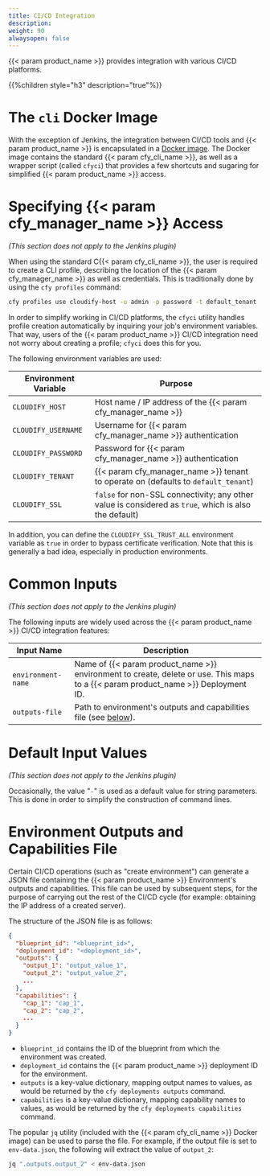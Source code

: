 ```yaml
---
title: CI/CD Integration
description:
weight: 90
alwaysopen: false
---
```


{{< param product_name >}} provides integration with various CI/CD platforms.

{{%children style="h3" description="true"%}}

# The `cli` Docker Image

With the exception of Jenkins, the integration between CI/CD tools and {{< param product_name >}} is encapsulated
in a [Docker image](https://hub.docker.com/r/cloudifyplatform/cloudify-cli). The Docker image
contains the standard {{< param cfy_cli_name >}}, as well as a wrapper script (called `cfyci`) that provides a few
shortcuts and sugaring for simplified {{< param product_name >}} access.

# Specifying {{< param cfy_manager_name >}} Access

_(This section does not apply to the Jenkins plugin)_

When using the standard C{{< param cfy_cli_name >}}, the user is required to create a CLI profile, describing the location
of the {{< param cfy_manager_name >}} as well as credentials. This is traditionally done by using the `cfy profiles` command:

```bash
cfy profiles use cloudify-host -u admin -p password -t default_tenant
```

In order to simplify working in CI/CD platforms, the `cfyci` utility handles profile creation
automatically by inquiring your job's environment variables. That way, users of
the {{< param product_name >}} CI/CD integration need not worry about creating a profile; `cfyci` does this for you.

The following environment variables are used:

| Environment Variable | Purpose
|----------------------|--------
| `CLOUDIFY_HOST`      | Host name / IP address of the {{< param cfy_manager_name >}}
| `CLOUDIFY_USERNAME`  | Username for {{< param cfy_manager_name >}} authentication
| `CLOUDIFY_PASSWORD`  | Password for {{< param cfy_manager_name >}} authentication
| `CLOUDIFY_TENANT`    | {{< param cfy_manager_name >}} tenant to operate on (defaults to `default_tenant`)
| `CLOUDIFY_SSL`       | `false` for non-SSL connectivity; any other value is considered as `true`, which is also the default)

In addition, you can define the `CLOUDIFY_SSL_TRUST_ALL` environment variable as
`true` in order to bypass certificate verification. Note that this is generally a bad
idea, especially in production environments.

# Common Inputs

_(This section does not apply to the Jenkins plugin)_

The following inputs are widely used across the {{< param product_name >}} CI/CD integration features:

| Input Name     | Description |
|-------------------|---------------------------------|
| `environment-name`     | Name of {{< param product_name >}} environment to create, delete or use. This maps to a {{< param product_name >}} Deployment ID. |
| `outputs-file` | Path to environment's outputs and capabilities file (see [below](#environment-outputs-and-capabilities-file)).

# Default Input Values

_(This section does not apply to the Jenkins plugin)_

Occasionally, the value "`-`" is used as a default value for string parameters. This is done in order to simplify the construction of command
lines.

# Environment Outputs and Capabilities File

Certain CI/CD operations (such as "create environment") can generate a JSON file containing the {{< param product_name >}} Environment's
outputs and capabilities. This file can be used by subsequent steps, for the purpose of carrying out
the rest of the CI/CD cycle (for example: obtaining the IP address of a created server).

The structure of the JSON file is as follows:

```json
{
  "blueprint_id": "<blueprint_id>",
  "deployment_id": "<deployment_id>",
  "outputs": {
    "output_1": "output_value_1",
    "output_2": "output_value_2",
    ...
  },
  "capabilities": {
    "cap_1": "cap_1",
    "cap_2": "cap_2",
    ...
  }
}
```

* `blueprint_id` contains the ID of the blueprint from which the environment was created.
* `deployment_id` contains the {{< param product_name >}} deployment ID for the environment.
* `outputs` is a key-value dictionary, mapping output names to values, as would be
  returned by the `cfy deployments outputs` command.
* `capabilities` is a key-value dictionary, mapping capability names to values, as would be
  returned by the `cfy deployments capabilities` command.

The popular `jq` utility (included with the {{< param cfy_cli_name >}} Docker image) can be used to parse the file. For example, if the output file is set
to `env-data.json`, the following will extract the value of `output_2`:

```bash
jq ".outputs.output_2" < env-data.json
```
